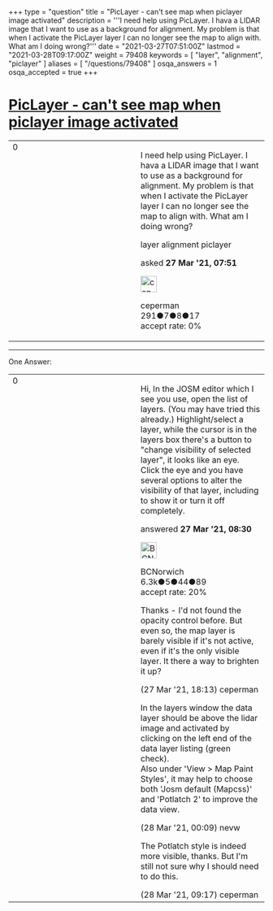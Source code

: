 +++
type = "question"
title = "PicLayer - can&#x27;t see map when piclayer image activated"
description = '''I need help using PicLayer. I hava a LIDAR image that I want to use as a background for alignment. My problem is that when I activate the PicLayer layer I can no longer see the map to align with. What am I doing wrong?'''
date = "2021-03-27T07:51:00Z"
lastmod = "2021-03-28T09:17:00Z"
weight = 79408
keywords = [ "layer", "alignment", "piclayer" ]
aliases = [ "/questions/79408" ]
osqa_answers = 1
osqa_accepted = true
+++

<div class="headNormal">

# [PicLayer - can't see map when piclayer image activated](/questions/79408/piclayer-cant-see-map-when-piclayer-image-activated)

</div>

<div id="main-body">

<div id="askform">

<table id="question-table" style="width:100%;">
<colgroup>
<col style="width: 50%" />
<col style="width: 50%" />
</colgroup>
<tbody>
<tr>
<td style="width: 30px; vertical-align: top"><div class="vote-buttons">
<span id="post-79408-upvote" class="ajax-command post-vote up" rel="nofollow" title="I like this post (click again to cancel)"> </span>
<div id="post-79408-score" class="post-score" title="current number of votes">
0
</div>
<span id="post-79408-downvote" class="ajax-command post-vote down" rel="nofollow" title="I dont like this post (click again to cancel)"> </span> <span id="favorite-mark" class="ajax-command favorite-mark" rel="nofollow" title="mark/unmark this question as favorite (click again to cancel)"> </span>
<div id="favorite-count" class="favorite-count">
&#10;</div>
</div></td>
<td><div id="item-right">
<div class="question-body">
<p>I need help using PicLayer. I hava a LIDAR image that I want to use as a background for alignment. My problem is that when I activate the PicLayer layer I can no longer see the map to align with. What am I doing wrong?</p>
</div>
<div id="question-tags" class="tags-container tags">
<span class="post-tag tag-link-layer" rel="tag" title="see questions tagged &#39;layer&#39;">layer</span> <span class="post-tag tag-link-alignment" rel="tag" title="see questions tagged &#39;alignment&#39;">alignment</span> <span class="post-tag tag-link-piclayer" rel="tag" title="see questions tagged &#39;piclayer&#39;">piclayer</span>
</div>
<div id="question-controls" class="post-controls">
&#10;</div>
<div class="post-update-info-container">
<div class="post-update-info post-update-info-user">
<p>asked <strong>27 Mar '21, 07:51</strong></p>
<img src="https://secure.gravatar.com/avatar/660363689cead9b16bfce059d49fe7d2?s=32&amp;d=identicon&amp;r=g" class="gravatar" width="32" height="32" alt="ceperman&#39;s gravatar image" />
<p><span>ceperman</span><br />
<span class="score" title="291 reputation points">291</span><span title="7 badges"><span class="badge1">●</span><span class="badgecount">7</span></span><span title="8 badges"><span class="silver">●</span><span class="badgecount">8</span></span><span title="17 badges"><span class="bronze">●</span><span class="badgecount">17</span></span><br />
<span class="accept_rate" title="Rate of the user&#39;s accepted answers">accept rate:</span> <span title="ceperman has no accepted answers">0%</span></p>
</div>
</div>
<div id="comments-container-79408" class="comments-container">
&#10;</div>
<div id="comment-tools-79408" class="comment-tools">
&#10;</div>
<div class="clear">
&#10;</div>
<div id="comment-79408-form-container" class="comment-form-container">
&#10;</div>
<div class="clear">
&#10;</div>
</div></td>
</tr>
</tbody>
</table>

------------------------------------------------------------------------

<div class="tabBar">

<span id="sort-top"></span>

<div class="headQuestions">

One Answer:

</div>

</div>

<span id="79409"></span>

<div id="answer-container-79409" class="answer accepted-answer">

<table style="width:100%;">
<colgroup>
<col style="width: 50%" />
<col style="width: 50%" />
</colgroup>
<tbody>
<tr>
<td style="width: 30px; vertical-align: top"><div class="vote-buttons">
<span id="post-79409-upvote" class="ajax-command post-vote up" rel="nofollow" title="I like this post (click again to cancel)"> </span>
<div id="post-79409-score" class="post-score" title="current number of votes">
0
</div>
<span id="post-79409-downvote" class="ajax-command post-vote down" rel="nofollow" title="I dont like this post (click again to cancel)"> </span> <span class="accept-answer on" rel="nofollow" title="ceperman has selected this answer as the correct answer"> </span>
</div></td>
<td><div class="item-right">
<div class="answer-body">
<p>Hi, In the JOSM editor which I see you use, open the list of layers. (You may have tried this already.) Highlight/select a layer, while the cursor is in the layers box there's a button to "change visibility of selected layer", it looks like an eye. Click the eye and you have several options to alter the visibility of that layer, including to show it or turn it off completely.</p>
</div>
<div class="answer-controls post-controls">
&#10;</div>
<div class="post-update-info-container">
<div class="post-update-info post-update-info-user">
<p>answered <strong>27 Mar '21, 08:30</strong></p>
<img src="https://secure.gravatar.com/avatar/e3283a6b5f83e16214ec39a1478f64f0?s=32&amp;d=identicon&amp;r=g" class="gravatar" width="32" height="32" alt="BCNorwich&#39;s gravatar image" />
<p><span>BCNorwich</span><br />
<span class="score" title="6299 reputation points"><span>6.3k</span></span><span title="5 badges"><span class="badge1">●</span><span class="badgecount">5</span></span><span title="44 badges"><span class="silver">●</span><span class="badgecount">44</span></span><span title="89 badges"><span class="bronze">●</span><span class="badgecount">89</span></span><br />
<span class="accept_rate" title="Rate of the user&#39;s accepted answers">accept rate:</span> <span title="BCNorwich has 44 accepted answers">20%</span></p>
</div>
</div>
<div id="comments-container-79409" class="comments-container">
<span id="79416"></span>
<div id="comment-79416" class="comment">
<div id="post-79416-score" class="comment-score">
&#10;</div>
<div class="comment-text">
<p>Thanks - I'd not found the opacity control before. But even so, the map layer is barely visible if it's not active, even if it's the only visible layer. It there a way to brighten it up?</p>
</div>
<div id="comment-79416-info" class="comment-info">
<span class="comment-age">(27 Mar '21, 18:13)</span> <span class="comment-user userinfo">ceperman</span>
</div>
</div>
<span id="79417"></span>
<div id="comment-79417" class="comment">
<div id="post-79417-score" class="comment-score">
&#10;</div>
<div class="comment-text">
<p>In the layers window the data layer should be above the lidar image and activated by clicking on the left end of the data layer listing (green check).<br />
Also under 'View &gt; Map Paint Styles', it may help to choose both 'Josm default (Mapcss)' and 'Potlatch 2' to improve the data view.</p>
</div>
<div id="comment-79417-info" class="comment-info">
<span class="comment-age">(28 Mar '21, 00:09)</span> <span class="comment-user userinfo">nevw</span>
</div>
</div>
<span id="79419"></span>
<div id="comment-79419" class="comment">
<div id="post-79419-score" class="comment-score">
&#10;</div>
<div class="comment-text">
<p>The Potlatch style is indeed more visible, thanks. But I'm still not sure why I should need to do this.</p>
</div>
<div id="comment-79419-info" class="comment-info">
<span class="comment-age">(28 Mar '21, 09:17)</span> <span class="comment-user userinfo">ceperman</span>
</div>
</div>
</div>
<div id="comment-tools-79409" class="comment-tools">
&#10;</div>
<div class="clear">
&#10;</div>
<div id="comment-79409-form-container" class="comment-form-container">
&#10;</div>
<div class="clear">
&#10;</div>
</div></td>
</tr>
</tbody>
</table>

</div>

<div class="paginator-container-left">

</div>

</div>

</div>

